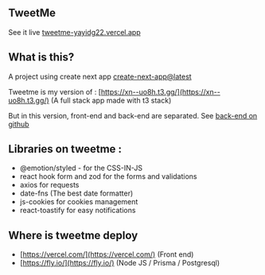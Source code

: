 ## TweetMe
See it live [tweetme-yayidg22.vercel.app](https://tweetme-yayidg22.vercel.app/)

## What is this?

A project using create next app [create-next-app@latest](https://nextjs.org/docs/api-reference/create-next-app)

Tweetme is my version of : [https://xn--uo8h.t3.gg/](https://xn--uo8h.t3.gg/) (A full stack app made with t3 stack)

But in this version, front-end and back-end are separated.
See [back-end on github ](https://github.com/yayidg22/tweetmeBackend/)

## Libraries on tweetme :

- @emotion/styled - for the CSS-IN-JS
- react hook form and zod for the forms and validations
- axios for requests
- date-fns (The best date formatter)
- js-cookies for cookies management
- react-toastify for easy notifications
## Where is tweetme deploy

- [https://vercel.com/](https://vercel.com/) (Front end)
- [https://fly.io/](https://fly.io/) (Node JS / Prisma / Postgresql)
